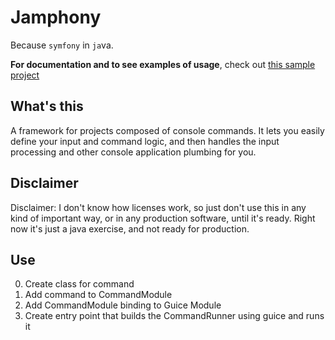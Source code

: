 # Jamphony
Because `symfony` in `ja`va.

**For documentation and to see examples of usage**, check out [this sample project](https://github.com/dsikkema/jamphony-sample-project)

## What's this

A framework for projects composed of console commands. It lets you easily define your input and command logic, and then handles 
the input processing and other console application plumbing for you. 

## Disclaimer

Disclaimer: I don't know how licenses work, so just don't use this in any kind of important way, or in any production software, until
it's ready. Right now it's just a java exercise, and not ready for production.

## Use

0. Create class for command
0. Add command to CommandModule
0. Add CommandModule binding to Guice Module
0. Create entry point that builds the CommandRunner using guice and runs it
